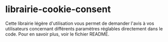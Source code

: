 # librairie-cookie-consent
Cette librairie légère d'utilisation vous permet de demander l'avis à vos utilisateurs concernant différents paramètres réglables directement dans le code. Pour en savoir plus, voir le fichier README.
